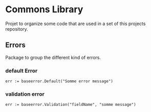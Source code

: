 # Commons Library

Projet to organize some code that are used in a set of this projects repository.

## Errors

Package to group the different kind of errors.

### default Error

```golang
err := baseerror.Default("Somme error message")
```

### validation error

```golang
err := baseerror.Validation("fieldName", "somme message")
```